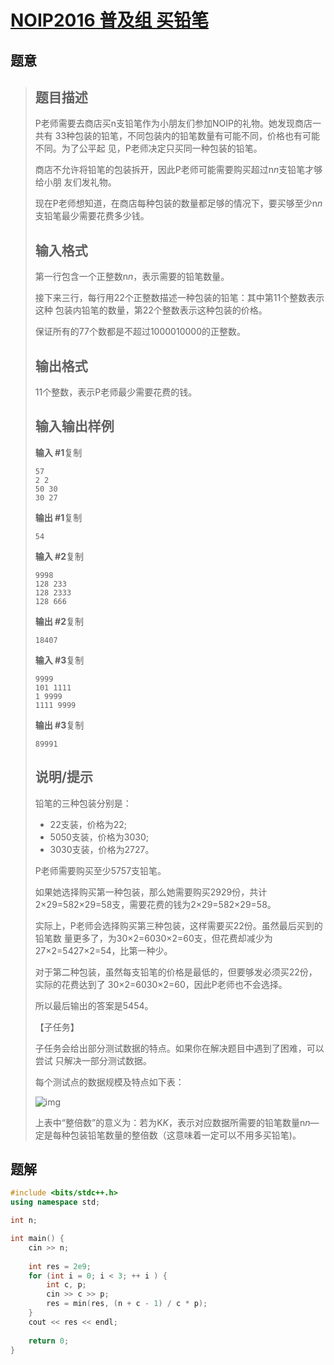 #  [NOIP2016 普及组 买铅笔](https://www.luogu.com.cn/problem/P1909)

## 题意

>   ## 题目描述
>
>   P老师需要去商店买n支铅笔作为小朋友们参加NOIP的礼物。她发现商店一共有 33种包装的铅笔，不同包装内的铅笔数量有可能不同，价格也有可能不同。为了公平起 见，P老师决定只买同一种包装的铅笔。
>
>   商店不允许将铅笔的包装拆开，因此P老师可能需要购买超过n*n*支铅笔才够给小朋 友们发礼物。
>
>   现在P老师想知道，在商店每种包装的数量都足够的情况下，要买够至少n*n*支铅笔最少需要花费多少钱。
>
>   ## 输入格式
>
>   第一行包含一个正整数n*n*，表示需要的铅笔数量。
>
>   接下来三行，每行用22个正整数描述一种包装的铅笔：其中第11个整数表示这种 包装内铅笔的数量，第22个整数表示这种包装的价格。
>
>   保证所有的77个数都是不超过1000010000的正整数。
>
>   ## 输出格式
>
>   11个整数，表示P老师最少需要花费的钱。
>
>   ## 输入输出样例
>
>   **输入 #1**复制
>
>   ```
>   57
>   2 2
>   50 30
>   30 27
>   ```
>
>   **输出 #1**复制
>
>   ```
>   54
>   ```
>
>   **输入 #2**复制
>
>   ```
>   9998
>   128 233
>   128 2333
>   128 666
>   ```
>
>   **输出 #2**复制
>
>   ```
>   18407
>   ```
>
>   **输入 #3**复制
>
>   ```
>   9999
>   101 1111
>   1 9999
>   1111 9999
>   ```
>
>   **输出 #3**复制
>
>   ```
>   89991
>   ```
>
>   ## 说明/提示
>
>   铅笔的三种包装分别是：
>
>   -   22支装，价格为22;
>   -   5050支装，价格为3030;
>   -   3030支装，价格为2727。
>
>   P老师需要购买至少5757支铅笔。
>
>   如果她选择购买第一种包装，那么她需要购买2929份，共计2×29=582×29=58支，需要花费的钱为2×29=582×29=58。
>
>   实际上，P老师会选择购买第三种包装，这样需要买22份。虽然最后买到的铅笔数 量更多了，为30×2=6030×2=60支，但花费却减少为27×2=5427×2=54，比第一种少。
>
>   对于第二种包装，虽然每支铅笔的价格是最低的，但要够发必须买22份，实际的花费达到了 30×2=6030×2=60，因此P老师也不会选择。
>
>   所以最后输出的答案是5454。
>
>   【子任务】
>
>   子任务会给出部分测试数据的特点。如果你在解决题目中遇到了困难，可以尝试 只解决一部分测试数据。
>
>   每个测试点的数据规模及特点如下表：
>
>   ![img](https://cdn.luogu.com.cn/upload/pic/3449.png)
>
>   上表中“整倍数”的意义为：若为K*K*，表示对应数据所需要的铅笔数量n*n*—定是每种包装铅笔数量的整倍数（这意味着一定可以不用多买铅笔)。

## 题解



```c++
#include <bits/stdc++.h>
using namespace std;

int n;

int main() {
    cin >> n;
    
    int res = 2e9;
    for (int i = 0; i < 3; ++ i ) {
        int c, p;
        cin >> c >> p;
        res = min(res, (n + c - 1) / c * p);
    }
    cout << res << endl;
    
    return 0;
}
```



```python3

```

